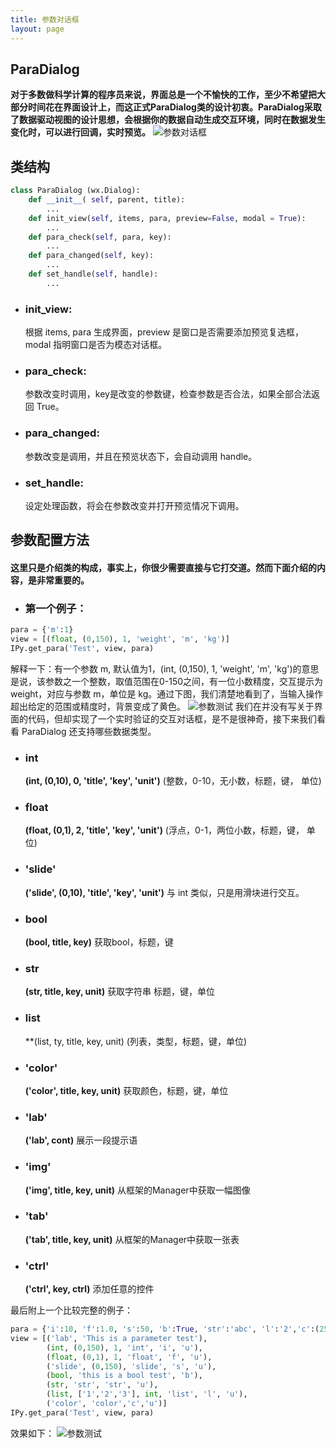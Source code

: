 ```yaml
---
title: 参数对话框
layout: page
---
```

## ParaDialog
**对于多数做科学计算的程序员来说，界面总是一个不愉快的工作，至少不希望把大部分时间花在界面设计上，而这正式ParaDialog类的设计初衷。ParaDialog采取了数据驱动视图的设计思想，会根据你的数据自动生成交互环境，同时在数据发生变化时，可以进行回调，实时预览。**
![](http://home.imagepy.org/develop/paradialog.png "参数对话框")

## 类结构
```python
class ParaDialog (wx.Dialog):
    def __init__( self, parent, title):
    	...
    def init_view(self, items, para, preview=False, modal = True):
    	...
    def para_check(self, para, key):
    	...
    def para_changed(self, key):
    	...
    def set_handle(self, handle):
    	...
```
* ### init_view:
  根据 items, para 生成界面，preview 是窗口是否需要添加预览复选框， modal 指明窗口是否为模态对话框。
* ### para_check:
  参数改变时调用，key是改变的参数键，检查参数是否合法，如果全部合法返回 True。
* ### para_changed:
  参数改变是调用，并且在预览状态下，会自动调用 handle。
* ### set_handle:
  设定处理函数，将会在参数改变并打开预览情况下调用。

## 参数配置方法
#### 这里只是介绍类的构成，事实上，你很少需要直接与它打交道。然而下面介绍的内容，是非常重要的。
* ### 第一个例子：
```python
para = {'m':1}
view = [(float, (0,150), 1, 'weight', 'm', 'kg')]
IPy.get_para('Test', view, para)
```
  解释一下：有一个参数 m, 默认值为1，(int, (0,150), 1, 'weight', 'm', 'kg')的意思是说，该参数之一个整数，取值范围在0-150之间，有一位小数精度，交互提示为 weight，对应与参数 m，单位是 kg。通过下图，我们清楚地看到了，当输入操作超出给定的范围或精度时，背景变成了黄色。
![](http://home.imagepy.org/develop/paratest.png "参数测试")
  我们在并没有写关于界面的代码，但却实现了一个实时验证的交互对话框，是不是很神奇，接下来我们看看 ParaDialog 还支持哪些数据类型。
* ### int
  **(int, (0,10), 0, 'title', 'key', 'unit')**
  (整数，0-10，无小数，标题，键， 单位)
* ### float
  **(float, (0,1), 2, 'title', 'key', 'unit')**
  (浮点，0-1，两位小数，标题，键， 单位)
* ### 'slide'
  **('slide', (0,10), 'title', 'key', 'unit')**
  与 int 类似，只是用滑块进行交互。
* ### bool
  **(bool, title, key)**
  获取bool，标题，键
* ### str
  **(str, title, key, unit)**
  获取字符串 标题，键，单位
* ### list
  **(list, ty, title, key, unit)
  (列表，类型，标题，键，单位)
* ### 'color'
  **('color', title, key, unit)**
  获取颜色，标题，键，单位
* ### 'lab'
  **('lab', cont)**
  展示一段提示语
* ### 'img'
  **('img', title, key, unit)**
  从框架的Manager中获取一幅图像
* ### 'tab'
  **('tab', title, key, unit)**
  从框架的Manager中获取一张表
* ### 'ctrl'
  **('ctrl', key, ctrl)**
  添加任意的控件

最后附上一个比较完整的例子：
```python
para = {'i':10, 'f':1.0, 's':50, 'b':True, 'str':'abc', 'l':'2','c':(255,0,0)}
view = [('lab', 'This is a parameter test'),
        (int, (0,150), 1, 'int', 'i', 'u'),
        (float, (0,1), 1, 'float', 'f', 'u'),
        ('slide', (0,150), 'slide', 's', 'u'),
        (bool, 'this is a bool test', 'b'),
        (str, 'str', 'str', 'u'),
        (list, ['1','2','3'], int, 'list', 'l', 'u'),
        ('color', 'color','c','u')]
IPy.get_para('Test', view, para)
```
效果如下：
![](http://home.imagepy.org/develop/multipara.png "参数测试")